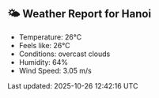 <!-- WEATHER-START -->
## 🌤 Weather Report for Hanoi

- Temperature: 26°C
- Feels like: 26°C
- Conditions: overcast clouds
- Humidity: 64%
- Wind Speed: 3.05 m/s

Last updated: 2025-10-26 12:42:16 UTC
<!-- WEATHER-END -->
